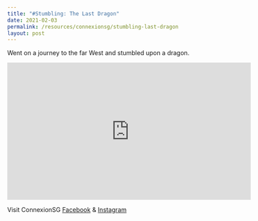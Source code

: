 ```yaml
---
title: "#Stumbling: The Last Dragon"
date: 2021-02-03
permalink: /resources/connexionsg/stumbling-last-dragon
layout: post
---
```

Went on a journey to the far West and stumbled upon a dragon.

<iframe width="560" height="315" src="https://www.youtube.com/embed/t21mVWwKuLQ" title="YouTube video player" frameborder="0" allow="accelerometer; autoplay; clipboard-write; encrypted-media; gyroscope; picture-in-picture" allowfullscreen></iframe>

Visit ConnexionSG [Facebook](https://www.facebook.com/ConnexionSG) & [Instagram](https://www.instagram.com/connexionsg/)